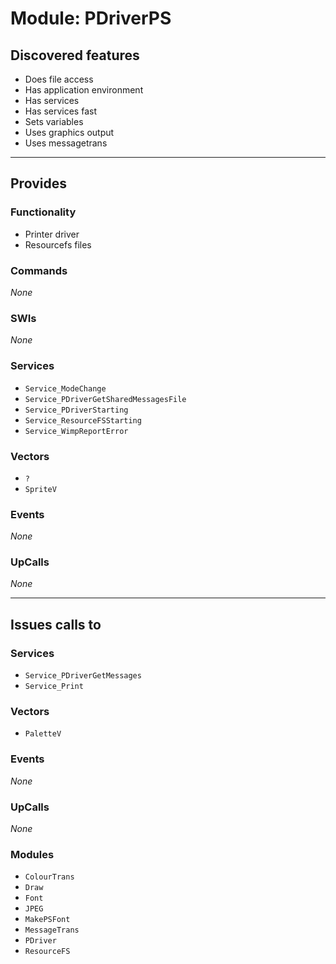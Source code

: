 # Module: PDriverPS

## Discovered features


* Does file access
* Has application environment
* Has services
* Has services fast
* Sets variables
* Uses graphics output
* Uses messagetrans

---

## Provides

### Functionality


* Printer driver
* Resourcefs files

### Commands


*None*


### SWIs


*None*


### Services


* `Service_ModeChange`
* `Service_PDriverGetSharedMessagesFile`
* `Service_PDriverStarting`
* `Service_ResourceFSStarting`
* `Service_WimpReportError`


### Vectors


* `?`
* `SpriteV`


### Events


*None*


### UpCalls


*None*


---

## Issues calls to

### Services


* `Service_PDriverGetMessages`
* `Service_Print`


### Vectors


* `PaletteV`


### Events


*None*


### UpCalls


*None*


### Modules


* `ColourTrans`
* `Draw`
* `Font`
* `JPEG`
* `MakePSFont`
* `MessageTrans`
* `PDriver`
* `ResourceFS`


